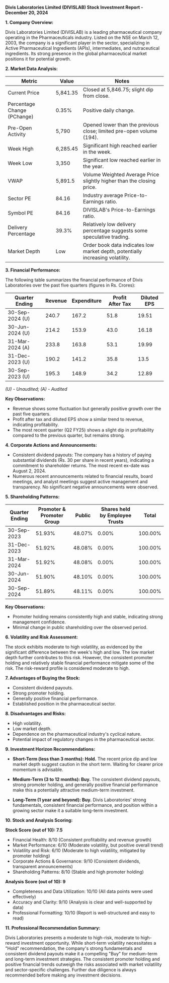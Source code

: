 **Divis Laboratories Limited (DIVISLAB) Stock Investment Report - December 20, 2024**

**1. Company Overview:**

Divis Laboratories Limited (DIVISLAB) is a leading pharmaceutical company operating in the Pharmaceuticals industry.  Listed on the NSE on March 12, 2003, the company is a significant player in the sector, specializing in Active Pharmaceutical Ingredients (APIs), intermediates, and nutraceutical ingredients.  Its strong presence in the global pharmaceutical market positions it for potential growth.

**2. Market Data Analysis:**

| Metric                     | Value          | Notes                                                              |
|-----------------------------|-----------------|----------------------------------------------------------------------|
| Current Price               | 5,841.35       |  Closed at 5,846.75; slight dip from close.                         |
| Percentage Change (PChange) | 0.35%           | Positive daily change.                                               |
| Pre-Open Activity          | 5,790           | Opened lower than the previous close; limited pre-open volume (194). |
| Week High                    | 6,285.45       | Significant high reached earlier in the week.                        |
| Week Low                     | 3,350           | Significant low reached earlier in the year.                        |
| VWAP                        | 5,891.5         | Volume Weighted Average Price slightly higher than the closing price. |
| Sector PE                   | 84.16           | Industry average Price-to-Earnings ratio.                           |
| Symbol PE                   | 84.16           | DIVISLAB's Price-to-Earnings ratio.                                 |
| Delivery Percentage         | 39.3%           | Relatively low delivery percentage suggests some speculative trading. |
| Market Depth                | Low              | Order book data indicates low market depth, potentially increasing volatility. |


**3. Financial Performance:**

The following table summarizes the financial performance of Divis Laboratories over the past five quarters (figures in Rs. Crores):

| Quarter Ending     | Revenue     | Expenditure | Profit After Tax | Diluted EPS |
|----------------------|-------------|-------------|-----------------|-------------|
| 30-Sep-2024 (U)     | 240.7       | 167.2       | 51.8            | 19.51        |
| 30-Jun-2024 (U)     | 214.2       | 153.9       | 43.0            | 16.18        |
| 31-Mar-2024 (A)     | 233.8       | 163.8       | 53.1            | 19.99        |
| 31-Dec-2023 (U)     | 190.2       | 141.2       | 35.8            | 13.5         |
| 30-Sep-2023 (U)     | 195.3       | 148.9       | 34.2            | 12.89        |

*(U) - Unaudited; (A) - Audited*

**Key Observations:**

* Revenue shows some fluctuation but generally positive growth over the past five quarters.
* Profit after tax and diluted EPS show a similar trend to revenue, indicating profitability.
* The most recent quarter (Q2 FY25) shows a slight dip in profitability compared to the previous quarter, but remains strong.


**4. Corporate Actions and Announcements:**

* Consistent dividend payouts:  The company has a history of paying substantial dividends (Rs. 30 per share in recent years), indicating a commitment to shareholder returns.  The most recent ex-date was August 2, 2024.
* Numerous recent announcements related to financial results, board meetings, and analyst meetings suggest active management and transparency.  No significant negative announcements were observed.

**5. Shareholding Patterns:**

| Quarter Ending | Promoter & Promoter Group | Public | Shares held by Employee Trusts | Total |
|-----------------|---------------------------|--------|-------------------------------|-------|
| 30-Sep-2023     | 51.93%                     | 48.07% | 0.00%                          | 100.00%|
| 31-Dec-2023     | 51.92%                     | 48.08% | 0.00%                          | 100.00%|
| 31-Mar-2024     | 51.92%                     | 48.08% | 0.00%                          | 100.00%|
| 30-Jun-2024     | 51.90%                     | 48.10% | 0.00%                          | 100.00%|
| 30-Sep-2024     | 51.89%                     | 48.11% | 0.00%                          | 100.00%|

**Key Observations:**

* Promoter holding remains consistently high and stable, indicating strong management confidence.
* Minimal change in public shareholding over the observed period.


**6. Volatility and Risk Assessment:**

The stock exhibits moderate to high volatility, as evidenced by the significant difference between the week's high and low.  The low market depth further contributes to this risk.  However, the consistent promoter holding and relatively stable financial performance mitigate some of the risk.  The risk-reward profile is considered moderate to high.


**7. Advantages of Buying the Stock:**

* Consistent dividend payouts.
* Strong promoter holding.
* Generally positive financial performance.
* Established position in the pharmaceutical sector.


**8. Disadvantages and Risks:**

* High volatility.
* Low market depth.
* Dependence on the pharmaceutical industry's cyclical nature.
* Potential impact of regulatory changes in the pharmaceutical sector.


**9. Investment Horizon Recommendations:**

* **Short-Term (less than 3 months): Hold.** The recent price dip and low market depth suggest caution in the short term.  Waiting for clearer price momentum is advisable.

* **Medium-Term (3 to 12 months): Buy.**  The consistent dividend payouts, strong promoter holding, and generally positive financial performance make this a potentially attractive medium-term investment.

* **Long-Term (1 year and beyond): Buy.**  Divis Laboratories' strong fundamentals, consistent financial performance, and position within a growing sector make it a suitable long-term investment.


**10. Stock and Analysis Scoring:**

**Stock Score (out of 10): 7.5**

* Financial Health: 8/10 (Consistent profitability and revenue growth)
* Market Performance: 6/10 (Moderate volatility, but positive overall trend)
* Volatility and Risk: 6/10 (Moderate to high volatility, mitigated by promoter holding)
* Corporate Actions & Governance: 9/10 (Consistent dividends, transparent announcements)
* Shareholding Patterns: 8/10 (Stable and high promoter holding)

**Analysis Score (out of 10): 9**

* Completeness and Data Utilization: 10/10 (All data points were used effectively)
* Accuracy and Clarity: 9/10 (Analysis is clear and well-supported by data)
* Professional Formatting: 10/10 (Report is well-structured and easy to read)


**11. Professional Recommendation Summary:**

Divis Laboratories presents a moderate to high-risk, moderate to high-reward investment opportunity.  While short-term volatility necessitates a "Hold" recommendation, the company's strong fundamentals and consistent dividend payouts make it a compelling "Buy" for medium-term and long-term investment strategies.  The consistent promoter holding and positive financial trends outweigh the risks associated with market volatility and sector-specific challenges.  Further due diligence is always recommended before making any investment decisions.
